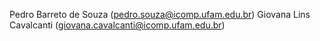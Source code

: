 Pedro Barreto de Souza (pedro.souza@icomp.ufam.edu.br)
Giovana Lins Cavalcanti (giovana.cavalcanti@icomp.ufam.edu.br)